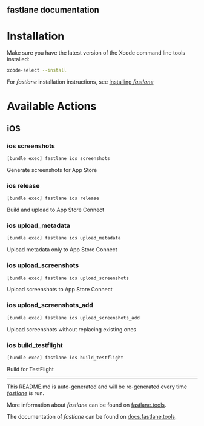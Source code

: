 fastlane documentation
----

# Installation

Make sure you have the latest version of the Xcode command line tools installed:

```sh
xcode-select --install
```

For _fastlane_ installation instructions, see [Installing _fastlane_](https://docs.fastlane.tools/#installing-fastlane)

# Available Actions

## iOS

### ios screenshots

```sh
[bundle exec] fastlane ios screenshots
```

Generate screenshots for App Store

### ios release

```sh
[bundle exec] fastlane ios release
```

Build and upload to App Store Connect

### ios upload_metadata

```sh
[bundle exec] fastlane ios upload_metadata
```

Upload metadata only to App Store Connect

### ios upload_screenshots

```sh
[bundle exec] fastlane ios upload_screenshots
```

Upload screenshots to App Store Connect

### ios upload_screenshots_add

```sh
[bundle exec] fastlane ios upload_screenshots_add
```

Upload screenshots without replacing existing ones

### ios build_testflight

```sh
[bundle exec] fastlane ios build_testflight
```

Build for TestFlight

----

This README.md is auto-generated and will be re-generated every time [_fastlane_](https://fastlane.tools) is run.

More information about _fastlane_ can be found on [fastlane.tools](https://fastlane.tools).

The documentation of _fastlane_ can be found on [docs.fastlane.tools](https://docs.fastlane.tools).

